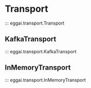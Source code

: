# Transport
::: eggai.transport.Transport

## KafkaTransport
::: eggai.transport.KafkaTransport

## InMemoryTransport
::: eggai.transport.InMemoryTransport